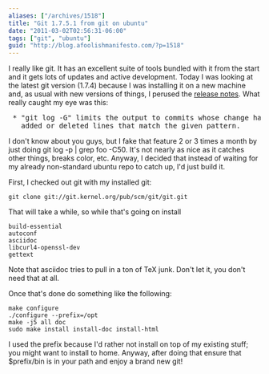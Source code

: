 ```yaml
---
aliases: ["/archives/1518"]
title: "Git 1.7.5.1 from git on ubuntu"
date: "2011-03-02T02:56:31-06:00"
tags: ["git", "ubuntu"]
guid: "http://blog.afoolishmanifesto.com/?p=1518"
---
```

I really like git. It has an excellent suite of tools bundled with it from the start and it gets lots of updates and active development. Today I was looking at the latest git version (1.7.4) because I was installing it on a new machine and, as usual with new versions of things, I perused the [release notes](http://www.kernel.org/pub/software/scm/git/docs/RelNotes/1.7.4.txt). What really caught my eye was this:

<pre> * "git log -G<pattern>" limits the output to commits whose change has
   added or deleted lines that match the given pattern.</pattern></pre>

I don't know about you guys, but I fake that feature 2 or 3 times a month by just doing git log -p | grep foo -C50. It's not nearly as nice as it catches other things, breaks color, etc. Anyway, I decided that instead of waiting for my already non-standard ubuntu repo to catch up, I'd just build it.

First, I checked out git with my installed git:

    git clone git://git.kernel.org/pub/scm/git/git.git

That will take a while, so while that's going on install

    build-essential
    autoconf
    asciidoc
    libcurl4-openssl-dev
    gettext

Note that asciidoc tries to pull in a ton of TeX junk. Don't let it, you don't need that at all.

Once that's done do something like the following:

    make configure
    ./configure --prefix=/opt
    make -j5 all doc
    sudo make install install-doc install-html

I used the prefix because I'd rather not install on top of my existing stuff; you might want to install to home. Anyway, after doing that ensure that $prefix/bin is in your path and enjoy a brand new git!
